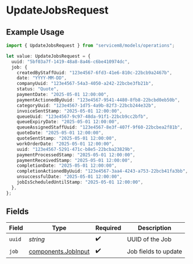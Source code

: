 # UpdateJobsRequest

## Example Usage

```typescript
import { UpdateJobsRequest } from "servicem8/models/operations";

let value: UpdateJobsRequest = {
  uuid: "5bf03a7f-1419-48a8-8a46-c6be410974dc",
  job: {
    createdByStaffUuid: "123e4567-6fd3-41e6-810c-22bcb9a2467b",
    date: "YYYY-MM-DD",
    companyUuid: "123e4567-54a3-4050-a242-22bcbe3fb21b",
    status: "Quote",
    paymentDate: "2025-05-01 12:00:00",
    paymentActionedByUuid: "123e4567-9541-4480-8fb8-22bcbd0eb50b",
    categoryUuid: "123e4567-1d75-4a9b-82f3-22bcb244e32b",
    invoiceSentStamp: "2025-05-01 12:00:00",
    queueUuid: "123e4567-9c97-48da-91f1-22bcb9cc2bfb",
    queueExpiryDate: "2025-05-01 12:00:00",
    queueAssignedStaffUuid: "123e4567-8e3f-407f-9f60-22bcbea2f81b",
    quoteDate: "2025-05-01 12:00:00",
    quoteSentStamp: "2025-05-01 12:00:00",
    workOrderDate: "2025-05-01 12:00:00",
    uuid: "123e4567-5291-471c-b8e5-22bcba23829b",
    paymentProcessedStamp: "2025-05-01 12:00:00",
    paymentReceivedStamp: "2025-05-01 12:00:00",
    completionDate: "2025-05-01 12:00:00",
    completionActionedByUuid: "123e4567-3aa4-4243-a753-22bcb41fa3bb",
    unsuccessfulDate: "2025-05-01 12:00:00",
    jobIsScheduledUntilStamp: "2025-05-01 12:00:00",
  },
};
```

## Fields

| Field                                                      | Type                                                       | Required                                                   | Description                                                |
| ---------------------------------------------------------- | ---------------------------------------------------------- | ---------------------------------------------------------- | ---------------------------------------------------------- |
| `uuid`                                                     | *string*                                                   | :heavy_check_mark:                                         | UUID of the Job                                            |
| `job`                                                      | [components.JobInput](../../models/components/jobinput.md) | :heavy_check_mark:                                         | Job fields to update                                       |